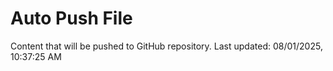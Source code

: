 # Auto Push File

Content that will be pushed to GitHub repository.
Last updated: 08/01/2025, 10:37:25 AM